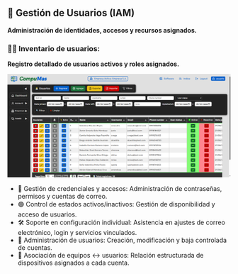 ## 👥 Gestión de Usuarios (IAM)
**Administración de identidades, accesos y recursos asignados.**

### 🧑‍💻 Inventario de usuarios:
**Registro detallado de usuarios activos y roles asignados.**

<div class="img-holder">
  <img src="/static/img/marduk/usuarios.png"
    alt="Usuarios"
    class="doc-img"
    loading="lazy" decoding="async">
</div>

- 🔑 Gestión de credenciales y accesos: Administración de contraseñas, permisos y cuentas de correo.
- 🟢 Control de estados activos/inactivos: Gestión de disponibilidad y acceso de usuarios.
- 🛠️ Soporte en configuración individual: Asistencia en ajustes de correo electrónico, login y servicios vinculados.
- 👥 Administración de usuarios: Creación, modificación y baja controlada de cuentas.
- 🔗 Asociación de equipos ↔ usuarios: Relación estructurada de dispositivos asignados a cada cuenta.